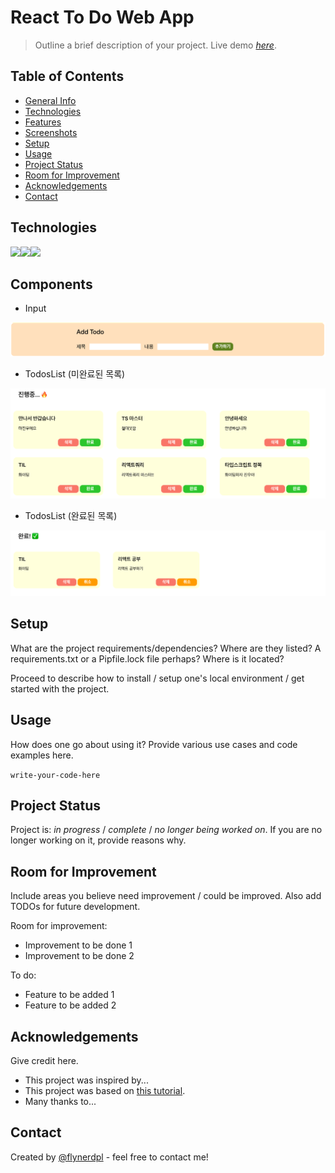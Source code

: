 # React To Do Web App
> Outline a brief description of your project.
> Live demo [_here_](https://www.example.com). <!-- If you have the project hosted somewhere, include the link here. -->

## Table of Contents
* [General Info](#general-information)
* [Technologies](#technologies)
* [Features](#features)
* [Screenshots](#screenshots)
* [Setup](#setup)
* [Usage](#usage)
* [Project Status](#project-status)
* [Room for Improvement](#room-for-improvement)
* [Acknowledgements](#acknowledgements)
* [Contact](#contact)
<!-- * [License](#license) -->



## Technologies
<img src = "https://img.shields.io/badge/TypeScript-007ACC?style=for-the-badge&logo=typescript&logoColor=white" /><img src = "https://img.shields.io/badge/React-20232A?style=for-the-badge&logo=react&logoColor=61DAFB"/><img src = "https://img.shields.io/badge/styled--components-DB7093?style=for-the-badge&logo=styled-components&logoColor=white"/>


## Components

- Input
<img src = "./src/assets/addform.png"/>

- TodosList (미완료된 목록)

<img src = "./src/assets/todolist.png"/>

- TodosList (완료된 목록)
<img src = "./src/assets/donelist.png"/>



## Setup
What are the project requirements/dependencies? Where are they listed? A requirements.txt or a Pipfile.lock file perhaps? Where is it located?

Proceed to describe how to install / setup one's local environment / get started with the project.


## Usage
How does one go about using it?
Provide various use cases and code examples here.

`write-your-code-here`


## Project Status
Project is: _in progress_ / _complete_ / _no longer being worked on_. If you are no longer working on it, provide reasons why.


## Room for Improvement
Include areas you believe need improvement / could be improved. Also add TODOs for future development.

Room for improvement:
- Improvement to be done 1
- Improvement to be done 2

To do:
- Feature to be added 1
- Feature to be added 2


## Acknowledgements
Give credit here.
- This project was inspired by...
- This project was based on [this tutorial](https://www.example.com).
- Many thanks to...


## Contact
Created by [@flynerdpl](https://www.flynerd.pl/) - feel free to contact me!


<!-- Optional -->
<!-- ## License -->
<!-- This project is open source and available under the [... License](). -->

<!-- You don't have to include all sections - just the one's relevant to your project -->
